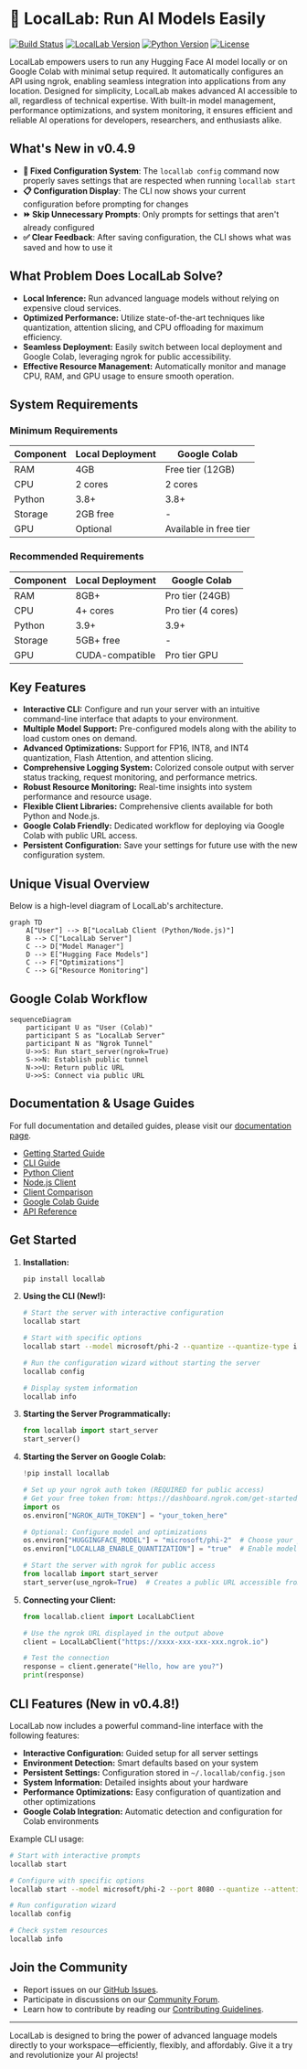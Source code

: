 # 🚀 LocalLab: Run AI Models Easily

[![Build Status](https://img.shields.io/github/actions/workflow/status/Developer-Utkarsh/LocalLab/publish.yml?style=flat-square)](https://github.com/Developer-Utkarsh/LocalLab/actions)
[![LocalLab Version](https://img.shields.io/pypi/v/locallab.svg?style=flat-square)](https://pypi.org/project/locallab/)
[![Python Version](https://img.shields.io/pypi/pyversions/locallab.svg?style=flat-square)](https://pypi.org/project/locallab/)
[![License](https://img.shields.io/github/license/Developer-Utkarsh/LocalLab.svg?style=flat-square)](https://github.com/Developer-Utkarsh/LocalLab/blob/main/LICENSE)

LocalLab empowers users to run any Hugging Face AI model locally or on Google Colab with minimal setup required. It automatically configures an API using ngrok, enabling seamless integration into applications from any location. Designed for simplicity, LocalLab makes advanced AI accessible to all, regardless of technical expertise. With built-in model management, performance optimizations, and system monitoring, it ensures efficient and reliable AI operations for developers, researchers, and enthusiasts alike.

## What's New in v0.4.9

- **🔧 Fixed Configuration System**: The `locallab config` command now properly saves settings that are respected when running `locallab start`
- **📋 Configuration Display**: The CLI now shows your current configuration before prompting for changes
- **⏩ Skip Unnecessary Prompts**: Only prompts for settings that aren't already configured
- **✅ Clear Feedback**: After saving configuration, the CLI shows what was saved and how to use it

## What Problem Does LocalLab Solve?

- **Local Inference:** Run advanced language models without relying on expensive cloud services.
- **Optimized Performance:** Utilize state-of-the-art techniques like quantization, attention slicing, and CPU offloading for maximum efficiency.
- **Seamless Deployment:** Easily switch between local deployment and Google Colab, leveraging ngrok for public accessibility.
- **Effective Resource Management:** Automatically monitor and manage CPU, RAM, and GPU usage to ensure smooth operation.

## System Requirements

### Minimum Requirements

| Component | Local Deployment | Google Colab           |
| --------- | ---------------- | ---------------------- |
| RAM       | 4GB              | Free tier (12GB)       |
| CPU       | 2 cores          | 2 cores                |
| Python    | 3.8+             | 3.8+                   |
| Storage   | 2GB free         | -                      |
| GPU       | Optional         | Available in free tier |

### Recommended Requirements

| Component | Local Deployment | Google Colab       |
| --------- | ---------------- | ------------------ |
| RAM       | 8GB+             | Pro tier (24GB)    |
| CPU       | 4+ cores         | Pro tier (4 cores) |
| Python    | 3.9+             | 3.9+               |
| Storage   | 5GB+ free        | -                  |
| GPU       | CUDA-compatible  | Pro tier GPU       |

## Key Features

- **Interactive CLI:** Configure and run your server with an intuitive command-line interface that adapts to your environment.
- **Multiple Model Support:** Pre-configured models along with the ability to load custom ones on demand.
- **Advanced Optimizations:** Support for FP16, INT8, and INT4 quantization, Flash Attention, and attention slicing.
- **Comprehensive Logging System:** Colorized console output with server status tracking, request monitoring, and performance metrics.
- **Robust Resource Monitoring:** Real-time insights into system performance and resource usage.
- **Flexible Client Libraries:** Comprehensive clients available for both Python and Node.js.
- **Google Colab Friendly:** Dedicated workflow for deploying via Google Colab with public URL access.
- **Persistent Configuration:** Save your settings for future use with the new configuration system.

## Unique Visual Overview

Below is a high-level diagram of LocalLab's architecture.

```mermaid
graph TD
    A["User"] --> B["LocalLab Client (Python/Node.js)"]
    B --> C["LocalLab Server"]
    C --> D["Model Manager"]
    D --> E["Hugging Face Models"]
    C --> F["Optimizations"]
    C --> G["Resource Monitoring"]
```

## Google Colab Workflow

```mermaid
sequenceDiagram
    participant U as "User (Colab)"
    participant S as "LocalLab Server"
    participant N as "Ngrok Tunnel"
    U->>S: Run start_server(ngrok=True)
    S->>N: Establish public tunnel
    N->>U: Return public URL
    U->>S: Connect via public URL
```

## Documentation & Usage Guides

For full documentation and detailed guides, please visit our [documentation page](https://github.com/Developer-Utkarsh/LocalLab/blob/main/docs/README.md).

- [Getting Started Guide](https://github.com/Developer-Utkarsh/LocalLab/blob/main/docs/guides/getting-started.md)
- [CLI Guide](https://github.com/Developer-Utkarsh/LocalLab/blob/main/docs/guides/cli.md)
- [Python Client](https://github.com/Developer-Utkarsh/LocalLab/blob/main/docs/clients/python/README.md)
- [Node.js Client](https://github.com/Developer-Utkarsh/LocalLab/blob/main/docs/clients/nodejs/README.md)
- [Client Comparison](https://github.com/Developer-Utkarsh/LocalLab/blob/main/docs/clients/comparison.md)
- [Google Colab Guide](https://github.com/Developer-Utkarsh/LocalLab/blob/main/docs/colab/README.md)
- [API Reference](https://github.com/Developer-Utkarsh/LocalLab/blob/main/docs/guides/api.md)

## Get Started

1. **Installation:**

   ```bash
   pip install locallab
   ```

2. **Using the CLI (New!):**

   ```bash
   # Start the server with interactive configuration
   locallab start

   # Start with specific options
   locallab start --model microsoft/phi-2 --quantize --quantize-type int8

   # Run the configuration wizard without starting the server
   locallab config

   # Display system information
   locallab info
   ```

3. **Starting the Server Programmatically:**

   ```python
   from locallab import start_server
   start_server()
   ```

4. **Starting the Server on Google Colab:**

   ```python
   !pip install locallab

   # Set up your ngrok auth token (REQUIRED for public access)
   # Get your free token from: https://dashboard.ngrok.com/get-started/your-authtoken
   import os
   os.environ["NGROK_AUTH_TOKEN"] = "your_token_here"

   # Optional: Configure model and optimizations
   os.environ["HUGGINGFACE_MODEL"] = "microsoft/phi-2"  # Choose your preferred model
   os.environ["LOCALLAB_ENABLE_QUANTIZATION"] = "true"  # Enable model optimizations

   # Start the server with ngrok for public access
   from locallab import start_server
   start_server(use_ngrok=True)  # Creates a public URL accessible from anywhere
   ```

5. **Connecting your Client:**

   ```python
   from locallab.client import LocalLabClient

   # Use the ngrok URL displayed in the output above
   client = LocalLabClient("https://xxxx-xxx-xxx-xxx.ngrok.io")

   # Test the connection
   response = client.generate("Hello, how are you?")
   print(response)
   ```

## CLI Features (New in v0.4.8!)

LocalLab now includes a powerful command-line interface with the following features:

- **Interactive Configuration:** Guided setup for all server settings
- **Environment Detection:** Smart defaults based on your system
- **Persistent Settings:** Configuration stored in `~/.locallab/config.json`
- **System Information:** Detailed insights about your hardware
- **Performance Optimizations:** Easy configuration of quantization and other optimizations
- **Google Colab Integration:** Automatic detection and configuration for Colab environments

Example CLI usage:

```bash
# Start with interactive prompts
locallab start

# Configure with specific options
locallab start --model microsoft/phi-2 --port 8080 --quantize --attention-slicing

# Run configuration wizard
locallab config

# Check system resources
locallab info
```

## Join the Community

- Report issues on our [GitHub Issues](https://github.com/Developer-Utkarsh/LocalLab/issues).
- Participate in discussions on our [Community Forum](https://github.com/Developer-Utkarsh/LocalLab/discussions).
- Learn how to contribute by reading our [Contributing Guidelines](https://github.com/Developer-Utkarsh/LocalLab/blob/main/docs/guides/contributing.md).

---

LocalLab is designed to bring the power of advanced language models directly to your workspace—efficiently, flexibly, and affordably. Give it a try and revolutionize your AI projects!

